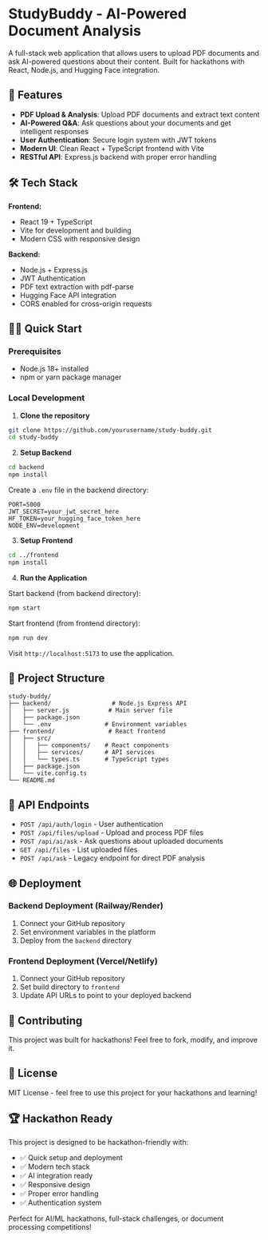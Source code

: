 # StudyBuddy - AI-Powered Document Analysis

A full-stack web application that allows users to upload PDF documents and ask AI-powered questions about their content. Built for hackathons with React, Node.js, and Hugging Face integration.

## 🚀 Features

- **PDF Upload & Analysis**: Upload PDF documents and extract text content
- **AI-Powered Q&A**: Ask questions about your documents and get intelligent responses
- **User Authentication**: Secure login system with JWT tokens
- **Modern UI**: Clean React + TypeScript frontend with Vite
- **RESTful API**: Express.js backend with proper error handling

## 🛠️ Tech Stack

**Frontend:**
- React 19 + TypeScript
- Vite for development and building
- Modern CSS with responsive design

**Backend:**
- Node.js + Express.js
- JWT Authentication
- PDF text extraction with pdf-parse
- Hugging Face API integration
- CORS enabled for cross-origin requests

## 🏃‍♂️ Quick Start

### Prerequisites
- Node.js 18+ installed
- npm or yarn package manager

### Local Development

1. **Clone the repository**
```bash
git clone https://github.com/yourusername/study-buddy.git
cd study-buddy
```

2. **Setup Backend**
```bash
cd backend
npm install
```

Create a `.env` file in the backend directory:
```env
PORT=5000
JWT_SECRET=your_jwt_secret_here
HF_TOKEN=your_hugging_face_token_here
NODE_ENV=development
```

3. **Setup Frontend**
```bash
cd ../frontend
npm install
```

4. **Run the Application**

Start backend (from backend directory):
```bash
npm start
```

Start frontend (from frontend directory):
```bash
npm run dev
```

Visit `http://localhost:5173` to use the application.

## 📁 Project Structure

```
study-buddy/
├── backend/                 # Node.js Express API
│   ├── server.js           # Main server file
│   ├── package.json
│   └── .env               # Environment variables
├── frontend/               # React frontend
│   ├── src/
│   │   ├── components/    # React components
│   │   ├── services/      # API services
│   │   └── types.ts       # TypeScript types
│   ├── package.json
│   └── vite.config.ts
└── README.md
```

## 🔧 API Endpoints

- `POST /api/auth/login` - User authentication
- `POST /api/files/upload` - Upload and process PDF files
- `POST /api/ai/ask` - Ask questions about uploaded documents
- `GET /api/files` - List uploaded files
- `POST /api/ask` - Legacy endpoint for direct PDF analysis

## 🌐 Deployment

### Backend Deployment (Railway/Render)
1. Connect your GitHub repository
2. Set environment variables in the platform
3. Deploy from the `backend` directory

### Frontend Deployment (Vercel/Netlify)
1. Connect your GitHub repository
2. Set build directory to `frontend`
3. Update API URLs to point to your deployed backend

## 🤝 Contributing

This project was built for hackathons! Feel free to fork, modify, and improve it.

## 📄 License

MIT License - feel free to use this project for your hackathons and learning!

## 🏆 Hackathon Ready

This project is designed to be hackathon-friendly with:
- ✅ Quick setup and deployment
- ✅ Modern tech stack
- ✅ AI integration ready
- ✅ Responsive design
- ✅ Proper error handling
- ✅ Authentication system

Perfect for AI/ML hackathons, full-stack challenges, or document processing competitions!
